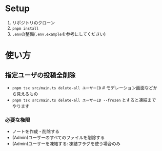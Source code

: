 # Setup

1. リポジトリのクローン
2. `pnpm install`
3. `.env`の整備(`.env.example`を参考にしてください)

# 使い方

## 指定ユーザの投稿全削除

- `pnpm tsx src/main.ts delete-all ユーザーID` # モデレーション画面などから見えるもの
- `pnpm tsx src/main.ts delete-all ユーザーID --frozen` とすると凍結までやります

### 必要な権限

- ノートを作成・削除する
- (Admin)ユーザーのすべてのファイルを削除する
- (Admin)ユーザーを凍結する: 凍結フラグを使う場合のみ